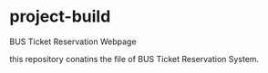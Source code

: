 # project-build

BUS Ticket Reservation Webpage

this repository conatins the file of BUS Ticket Reservation System.
